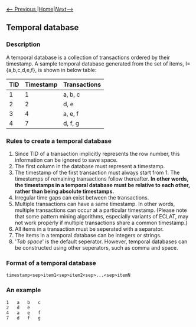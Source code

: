 [__<--__ Previous ](transactionalDatabase.html)|[Home](index.html)|[_Next_-->](utilityDatabase.html)

## Temporal database

### Description
 A temporal database is a collection of transactions ordered by their timestamp. A sample temporal database generated from the set of items, I={a,b,c,d,e,f}, is shown in below table:
   
   TID | Timestamp | Transactions 
     --- |-----------| ---
     1  | 1         | a, b, c
     2  | 2         | d, e
     3  | 4         | a, e, f
     4  | 7         | d, f, g  

### Rules to create a temporal database

1. Since TID of a transaction implicitly represents the row number, this information can be ignored to save space.
2. The first column in the database must represent a timestamp.
3. The timestamp of the first transaction must always start from 1. The timestamps of remaining transactions follow thereafter. __In other words, the timestamps in a temporal database must be relative to each other, rather than being absolute timestamps.__
4. Irregular time gaps can exist between the transactions.
5. Multiple transactions can have a same timestamp. In other words, multiple transactions can occur at a particular timestamp. (Please note that some pattern mining algorithms, especially variants of ECLAT, may not work properly if multiple transactions share a common timestamp.)
6. All items in a transaction must be seperated with a separator.
7. The items in a temporal database can be integers or strings.
8. '_Tab space_' is the default seperator.   However, temporal databases can be constructed using other seperators, such as comma and space.

### Format of a temporal database

    timestamp<sep>item1<sep>item2<sep>...<sep>itemN

### An example
    1   a   b   c
    2   d   e
    4   a   e   f
    7   d   f   g


